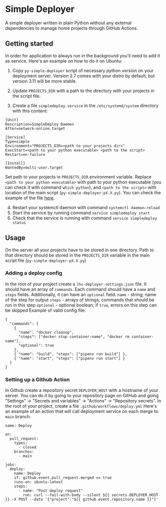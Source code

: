 # Simple Deployer

A simple deployer written in plain Python without any external dependencies to manage home projects through GitHub Actions.

## Getting started

In order for application to always run in the background you'll need to add it as service. Here's an example on how to do it on Ubuntu:

1. Copy `py-simple-deployer` script of necessary python version on your deployment server. Version 2.7 comes with your distro by default, but version 3.11 will be more stable.

2. Update `PROJECTS_DIR` with a path to the directory with your projects in the script file.

3. Create a file `simpledeploy.service` in the `/etc/systemd/system` directory with this content:

```
[Unit]
Description=SimpleDeploy Daemon
After=network-online.target

[Service]
Type=simple
Environment="PROJECTS_DIR=<path to your projects dir>"
ExecStart=<path to your python executable> <path to the script>
Restart=on-failure

[Install]
WantedBy=multi-user.target
```

Set path to your projects in `PROJECTS_DIR` environment variable.
Replace `<path to your python executable>` with path to your python executable (you can check it with command `which python`), and `<path to the script>` with location of the main script (`py-simple-deployer-pX.X.py`).
You can check the example of the file [here](https://github.com/alex-berk/py-simple-deployer/blob/main/simpledeploy.service).

4. Restart your systemctl daemon with command `systemctl daemon-reload`
5. Start the service by running command `service simpledeploy start`
6. Check that the service is running with command `service simpledeploy status`

## Usage

On the server all your projects have to be stored in one directory. Path to that directory should be stored in the `PROJECTS_DIR` variable in the main script file (`py-simple-deployer-pX.X.py`)

### Adding a deploy config

In the root of your project create a `lhs-deployer-settings.json` file.
It should have an array of `commands`. Each command should have a `name` and `steps` fields. Additionally, it can have an `optional` field.
`name` - string; name of the step for output
`steps` - arrays of strings; commands that should be run in this step
`optional` - optional boolean; if `true`, errors on this step can be skipped
Example of valid config file:

```
{
  "commands": [
    {
      "name": "docker cleanup",
      "steps": ["docker stop container-name", "docker rm container-name"],
      "optional": true
    },
    { "name": "build", "steps": ["pipenv run build"] },
    { "name": "start", "steps": ["pipenv run start"] }
  ]
}
```

### Setting up a Github Action

In Github create a repository secret `DEPLOYER_HOST` with a hostname of your server. You can do it by going to your repository page on GitHub and going "Settings" -> "Secrets and variables" -> "Actions" -> "Repository secrets".
In the root of your project, create a file `.github/workflows/deploy.yml`
Here's an example of an action that will call deployment service on each merge to `main` branch:

```
name: Deploy

on:
  pull_request:
    types:
      - closed
    branches:
      - main

jobs:
  deploy:
    name: Deploy
    if: github.event.pull_request.merged == true
    runs-on: ubuntu-latest
    steps:
      - name: "Post deploy request"
        run: curl --fail-with-body --silent ${{ secrets.DEPLOYER_HOST }} -X POST --data '{"project":"${{ github.event.repository.name }}"}'

```
